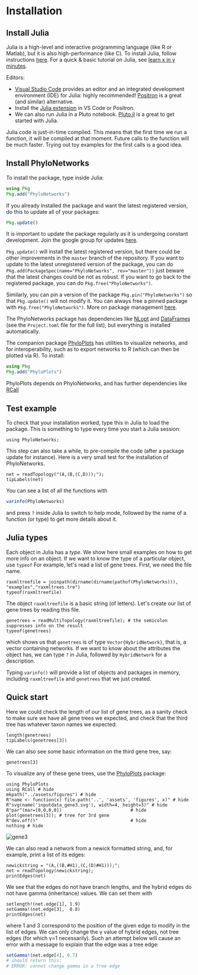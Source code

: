 # Installation

## Install Julia

Julia is a high-level and interactive programming language (like R or Matlab),
but it is also high-performance (like C).
To install Julia, follow instructions [here](http://julialang.org/downloads/).
For a quick & basic tutorial on Julia, see
[learn x in y minutes](http://learnxinyminutes.com/docs/julia/).

Editors:

- [Visual Studio Code](https://code.visualstudio.com) provides an editor
  and an integrated development environment (IDE) for Julia: highly recommended!
  [Positron](https://github.com/posit-dev/positron) is a great (and similar)
  alternative.
- Install the [Julia extension](https://code.visualstudio.com/docs/languages/julia)
  in VS Code or Positron.
- We can also run Julia in a Pluto notebook.
  [Pluto.jl](https://plutojl.org/) is a great to get started with Julia.

Julia code is just-in-time compiled. This means that the
first time we run a function, it will be compiled at that moment.
Future calls to the function will be much faster.
Trying out toy examples for the first calls is a good idea.

## Install PhyloNetworks

To install the package, type inside Julia:
```julia
using Pkg
Pkg.add("PhyloNetworks")
```
If you already installed the package and want
the latest registered version, do this to update all of your packages:
```julia
Pkg.update()
```
It is important to update the package regularly as it is
undergoing constant development. Join the google group for updates
[here](https://groups.google.com/forum/#!forum/phylonetworks-users/new).

`Pkg.update()` will install the latest registered version, but there
could be other improvements in the `master` branch of the
repository. If you want to update to the latest unregistered version
of the package, you can do
`Pkg.add(PackageSpec(name="PhyloNetworks", rev="master"))`
just beware that the latest changes could be not as robust.
If you want to go back to the registered package, you can do
`Pkg.free("PhyloNetworks")`.

Similarly, you can pin a version of the package
`Pkg.pin("PhyloNetworks")` so that `Pkg.update()` will not modify
it. You can always free a pinned package with
`Pkg.free("PhyloNetworks")`. More on package management
[here](https://docs.julialang.org/en/v1/stdlib/Pkg/).

The PhyloNetworks package has dependencies like
[NLopt](https://github.com/jump-dev/NLopt.jl) and
[DataFrames](https://dataframes.juliadata.org/stable/)
(see the `Project.toml` file for the full list), but everything is installed automatically.

The companion package [PhyloPlots](https://github.com/juliaphylo/PhyloPlots.jl)
has utilities to visualize networks, and for interoperability,
such as to export networks to R (which can then be plotted via R).
To install:

```julia
using Pkg
Pkg.add("PhyloPlots")
```

PhyloPlots depends on PhyloNetworks, and has further dependencies
like
[RCall](https://github.com/JuliaInterop/RCall.jl)

## Test example

To check that your installation worked, type this in Julia to load the package.
This is something to type every time you start a Julia session:
```@example install
using PhyloNetworks;
```
This step can also take a while, to pre-compile the code (after a package
update for instance).
Here is a very small test for the installation of PhyloNetworks.

```@repl install
net = readTopology("(A,(B,(C,D)));");
tipLabels(net)
```

You can see a list of all the functions with
```julia
varinfo(PhyloNetworks)
```
and press `?` inside Julia to switch to help mode,
followed by the name of a function (or type) to get more details about it.


## Julia types

Each object in Julia has a *type*. We show here small examples on how to get more
info on an object.
If we want to know the type of a particular object, use `typeof`
For example, let's read a list of gene trees.
First, we need the file name.


```@repl install
raxmltreefile = joinpath(dirname(dirname(pathof(PhyloNetworks))), "examples","raxmltrees.tre")
typeof(raxmltreefile)
```
The object `raxmltreefile` is a basic string (of letters).
Let's create our list of gene trees by reading this file.

```@repl install
genetrees = readMultiTopology(raxmltreefile); # the semicolon suppresses info on the result
typeof(genetrees)
```
which shows us that `genetrees` is of type `Vector{HybridNetwork}`, that is,
a vector containing networks.
If we want to know about the attributes the object has, we can type `?` in Julia,
followed by `HybridNetwork` for a description.

Typing `varinfo()` will provide a list of objects and packages in memory,
including `raxmltreefile` and `genetrees` that we just created.

## Quick start

Here we could check the length of our list of gene trees, as a sanity check
to make sure we have all gene trees we expected, and check that the third tree
has whatever taxon names we expected:

```@repl install
length(genetrees)
tipLabels(genetrees[3])
```

We can also see some basic information on the third gene tree, say:
```@repl install
genetrees[3]
```
To visualize any of these gene trees, use the
[PhyloPlots](https://github.com/juliaphylo/PhyloPlots.jl) package:
```@example install
using PhyloPlots
using RCall # hide
mkpath("../assets/figures") # hide
R"name <- function(x) file.path('..', 'assets', 'figures', x)" # hide
R"svg(name('inputdata_gene3.svg'), width=4, height=3)" # hide
R"par"(mar=[0,0,0,0])                          # hide
plot(genetrees[3]); # tree for 3rd gene
R"dev.off()"                                   # hide
nothing # hide
```
![gene3](../assets/figures/inputdata_gene3.svg)


We can also read a network from a newick formatted string,
and, for example, print a list of its edges:

```@repl install
newickstring = "(A,((B,#H1),(C,(D)#H1)));";
net = readTopology(newickstring);
printEdges(net)
```

We see that the edges do not have branch lengths,
and the hybrid edges do not have gamma (inheritance) values.
We can set them with

```@repl install
setlength!(net.edge[1], 1.9)
setGamma!(net.edge[3],  0.8)
printEdges(net)
```
where 1 and 3 correspond to the position of the given edge to modify in the list of edges.
We can only change the γ value of hybrid edges,
not tree edges (for which γ=1 necessarily).
Such an attempt below will cause an error with a message to explain that
the edge was a tree edge:
```julia
setGamma!(net.edge[4], 0.7)
# should return this:
# ERROR: cannot change gamma in a tree edge
```
